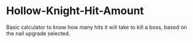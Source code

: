 # Hollow-Knight-Hit-Amount
Basic calculator to know how many hits it will take to kill a boss, based on the nail upgrade selected.